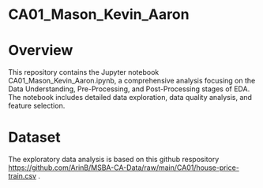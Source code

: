 # CA01_Mason_Kevin_Aaron
# Overview
This repository contains the Jupyter notebook CA01_Mason_Kevin_Aaron.ipynb, a comprehensive analysis focusing on the Data Understanding, Pre-Processing, and Post-Processing stages of EDA. The notebook includes detailed data exploration, data quality analysis, and feature selection.

# Dataset
The exploratory data analysis is based on this github respository https://github.com/ArinB/MSBA-CA-Data/raw/main/CA01/house-price-train.csv .
